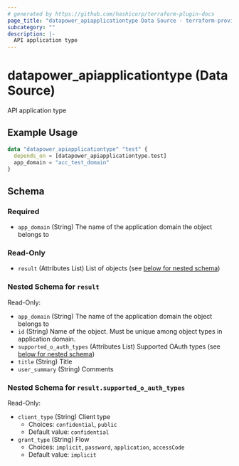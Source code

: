 ```yaml
---
# generated by https://github.com/hashicorp/terraform-plugin-docs
page_title: "datapower_apiapplicationtype Data Source - terraform-provider-datapower"
subcategory: ""
description: |-
  API application type
---
```


# datapower_apiapplicationtype (Data Source)

API application type

## Example Usage

```terraform
data "datapower_apiapplicationtype" "test" {
  depends_on = [datapower_apiapplicationtype.test]
  app_domain = "acc_test_domain"
}
```

<!-- schema generated by tfplugindocs -->
## Schema

### Required

- `app_domain` (String) The name of the application domain the object belongs to

### Read-Only

- `result` (Attributes List) List of objects (see [below for nested schema](#nestedatt--result))

<a id="nestedatt--result"></a>
### Nested Schema for `result`

Read-Only:

- `app_domain` (String) The name of the application domain the object belongs to
- `id` (String) Name of the object. Must be unique among object types in application domain.
- `supported_o_auth_types` (Attributes List) Supported OAuth types (see [below for nested schema](#nestedatt--result--supported_o_auth_types))
- `title` (String) Title
- `user_summary` (String) Comments

<a id="nestedatt--result--supported_o_auth_types"></a>
### Nested Schema for `result.supported_o_auth_types`

Read-Only:

- `client_type` (String) Client type
  - Choices: `confidential`, `public`
  - Default value: `confidential`
- `grant_type` (String) Flow
  - Choices: `implicit`, `password`, `application`, `accessCode`
  - Default value: `implicit`
